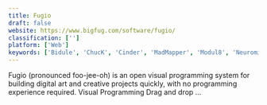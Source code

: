 ```yaml
---
title: Fugio
draft: false 
website: https://www.bigfug.com/software/fugio/
classification: ['']
platform: ['Web']
keywords: ['Bidule', 'ChucK', 'Cinder', 'MadMapper', 'Modul8', 'Neuromixer AVmixer', 'Nodebox', 'Orca', 'Processing', 'Processing.js', 'Pure Data', 'Shoebot', 'Sonic Pi', 'SuperCollider', 'TouchDesigner', 'VDMX', 'Vuo', 'Vvvv', 'Wob FX 2', 'gifSlap']
---
```

Fugio (pronounced foo-jee-oh) is an open visual programming system for building digital art and creative projects quickly, with no programming experience required. Visual Programming Drag and drop …